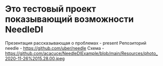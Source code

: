 # Это тестовый проект показывающий возможности NeedleDI
Презентация рассказывающая о проблемах - present
Репозиторий needle - https://github.com/uber/needle
Схема - https://github.com/acacuce/NeedleDIExample/blob/main/Resources/photo_2020-11-26%2015.28.00.jpeg
